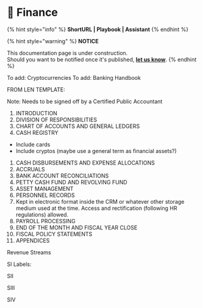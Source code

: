 # 🚧 Finance

{% hint style="info" %}
**ShortURL | Playbook | Assistant**
{% endhint %}



{% hint style="warning" %}
**NOTICE**

This documentation page is under construction.\
Should you want to be notified once it's published, [**let us know**](https://tiof.click/TIOFTarianUpdatesService).
{% endhint %}

To add: Cryptocurrencies To add: Banking Handbook

FROM LEN TEMPLATE:

Note: Needs to be signed off by a Certified Public Accountant

1. INTRODUCTION
2. DIVISION OF RESPONSIBILITIES
3. CHART OF ACCOUNTS AND GENERAL LEDGERS
4. CASH REGISTRY

* Include cards
* Include cryptos (maybe use a general term as financial assets?)

1. CASH DISBURSEMENTS AND EXPENSE ALLOCATIONS
2. ACCRUALS
3. BANK ACCOUNT RECONCILIATIONS
4. PETTY CASH FUND AND REVOLVING FUND
5. ASSET MANAGEMENT
6. PERSONNEL RECORDS
7. Kept in electronic format inside the CRM or whatever other storage medium used at the time. Access and rectification (following HR regulations) allowed.
8. PAYROLL PROCESSING
9. END OF THE MONTH AND FISCAL YEAR CLOSE
10. FISCAL POLICY STATEMENTS
11. APPENDICES

Revenue Streams

SI Labels:

SII

SIII

SIV
